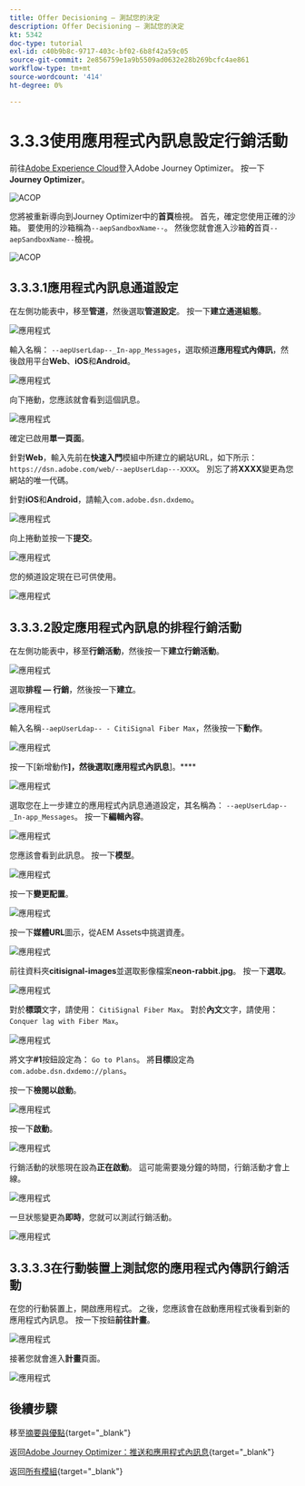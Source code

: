 ```yaml
---
title: Offer Decisioning — 測試您的決定
description: Offer Decisioning — 測試您的決定
kt: 5342
doc-type: tutorial
exl-id: c40b9b8c-9717-403c-bf02-6b8f42a59c05
source-git-commit: 2e856759e1a9b5509ad0632e28b269bcfc4ae861
workflow-type: tm+mt
source-wordcount: '414'
ht-degree: 0%

---
```


# 3.3.3使用應用程式內訊息設定行銷活動

前往[Adobe Experience Cloud](https://experience.adobe.com)登入Adobe Journey Optimizer。 按一下&#x200B;**Journey Optimizer**。

![ACOP](./../../../../modules/delivery-activation/ajo-b2c/ajob2c-1/images/acophome.png)

您將被重新導向到Journey Optimizer中的&#x200B;**首頁**&#x200B;檢視。 首先，確定您使用正確的沙箱。 要使用的沙箱稱為`--aepSandboxName--`。 然後您就會進入沙箱&#x200B;**的**&#x200B;首頁`--aepSandboxName--`檢視。

![ACOP](./../../../../modules/delivery-activation/ajo-b2c/ajob2c-1/images/acoptriglp.png)

## 3.3.3.1應用程式內訊息通道設定

在左側功能表中，移至&#x200B;**管道**，然後選取&#x200B;**管道設定**。 按一下&#x200B;**建立通道組態**。

![應用程式](./images/inapp1.png)

輸入名稱： `--aepUserLdap--_In-app_Messages`，選取頻道&#x200B;**應用程式內傳訊**，然後啟用平台&#x200B;**Web**、**iOS**&#x200B;和&#x200B;**Android**。

![應用程式](./images/inapp2.png)

向下捲動，您應該就會看到這個訊息。

![應用程式](./images/inapp3.png)

確定已啟用&#x200B;**單一頁面**。

針對&#x200B;**Web**，輸入先前在&#x200B;**快速入門**&#x200B;模組中所建立的網站URL，如下所示： `https://dsn.adobe.com/web/--aepUserLdap---XXXX`。 別忘了將&#x200B;**XXXX**&#x200B;變更為您網站的唯一代碼。

針對&#x200B;**iOS**&#x200B;和&#x200B;**Android**，請輸入`com.adobe.dsn.dxdemo`。

![應用程式](./images/inapp4.png)

向上捲動並按一下&#x200B;**提交**。

![應用程式](./images/inapp5.png)

您的頻道設定現在已可供使用。

![應用程式](./images/inapp6.png)

## 3.3.3.2設定應用程式內訊息的排程行銷活動

在左側功能表中，移至&#x200B;**行銷活動**，然後按一下&#x200B;**建立行銷活動**。

![應用程式](./images/inapp7.png)

選取&#x200B;**排程 — 行銷**，然後按一下&#x200B;**建立**。

![應用程式](./images/inapp8.png)

輸入名稱`--aepUserLdap-- - CitiSignal Fiber Max`，然後按一下&#x200B;**動作**。

![應用程式](./images/inapp9.png)

按一下[新增動作&#x200B;**]，然後選取[應用程式內訊息**]。****

![應用程式](./images/inapp10.png)

選取您在上一步建立的應用程式內訊息通道設定，其名稱為： `--aepUserLdap--_In-app_Messages`。 按一下&#x200B;**編輯內容**。

![應用程式](./images/inapp11.png)

您應該會看到此訊息。 按一下&#x200B;**模型**。

![應用程式](./images/inapp12.png)

按一下&#x200B;**變更配置**。

![應用程式](./images/inapp13.png)

按一下&#x200B;**媒體URL**&#x200B;圖示，從AEM Assets中挑選資產。

![應用程式](./images/inapp14.png)

前往資料夾&#x200B;**citisignal-images**&#x200B;並選取影像檔案&#x200B;**neon-rabbit.jpg**。 按一下&#x200B;**選取**。

![應用程式](./images/inapp15.png)

對於&#x200B;**標頭**&#x200B;文字，請使用： `CitiSignal Fiber Max`。
對於**內文**&#x200B;文字，請使用： `Conquer lag with Fiber Max`。

![應用程式](./images/inapp16.png)

將文字&#x200B;**#1**&#x200B;按鈕設定為： `Go to Plans`。
將**目標**&#x200B;設定為`com.adobe.dsn.dxdemo://plans`。

按一下&#x200B;**檢閱以啟動**。

![應用程式](./images/inapp17.png)

按一下&#x200B;**啟動**。

![應用程式](./images/inapp18.png)

行銷活動的狀態現在設為&#x200B;**正在啟動**。 這可能需要幾分鐘的時間，行銷活動才會上線。

![應用程式](./images/inapp19.png)

一旦狀態變更為&#x200B;**即時**，您就可以測試行銷活動。

![應用程式](./images/inapp20.png)

## 3.3.3.3在行動裝置上測試您的應用程式內傳訊行銷活動

在您的行動裝置上，開啟應用程式。 之後，您應該會在啟動應用程式後看到新的應用程式內訊息。 按一下按鈕&#x200B;**前往計畫**。

![應用程式](./images/inapp21.png)

接著您就會進入&#x200B;**計畫**&#x200B;頁面。

![應用程式](./images/inapp22.png)

## 後續步驟

移至[摘要與優點](./summary.md){target="_blank"}

返回[Adobe Journey Optimizer：推送和應用程式內訊息](ajopushinapp.md){target="_blank"}

返回[所有模組](./../../../../overview.md){target="_blank"}
